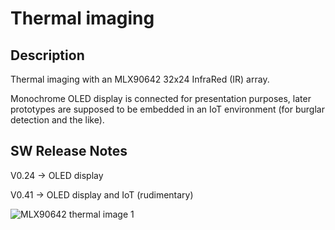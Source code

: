 # Thermal imaging

## Description

Thermal imaging with an MLX90642 32x24 InfraRed (IR) array. 

Monochrome OLED display is connected for presentation purposes, later prototypes are supposed to be embedded in an IoT environment (for burglar detection and the like).

## SW Release Notes 

V0.24 -> OLED display

V0.41 -> OLED display and IoT (rudimentary)

![MLX90642 thermal image 1](https://github.com/user-attachments/assets/f0fda1be-7b0b-41f5-977f-57cd0463a257)
